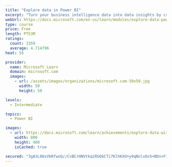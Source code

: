 ```yaml
---
title: "Explore data in Power BI"
excerpt: "Turn your business intelligence data into data insights by creating and configuring Power BI dashboards."
webUrl: https://docs.microsoft.com/en-us/learn/modules/explore-data-power-bi/
type: course
price: Free
length: PT53M
ratings:
  count: 3359
  average: 4.714796
heat: 56

provider:
  name: Microsoft Learn
  domain: microsoft.com
  images:
    - url: /assets/images/organizations/microsoft.com-50x50.jpg
      width: 50
      height: 50

levels:
  - Intermediate

topics:
  - Power BI

images:
  - url: https://docs.microsoft.com/learn/achievements/explore-data-with-power-bi-desktop-social.png
    width: 800
    height: 400
    isCached: true

secured: "3gA3L08xVbRfwnQ//CvBCrHNVtkqiRGQkCTi7KlhKXU+y9qNnlxOch+BDs+F1nLLy5HRLQEsO1wNRtl04qPorzsfPKLFHFhc6264wy3cVthFB9QY+jq/BGt7pwOS4bU4sIFCvDXACoPa256XpBDlPUvOnwwbMPczw3jBO/qnPf39cHXwjoFFsVnrET45H1TMLWzABA1CzkSVU8weIJ4yCIriHEIB64RBvvcSBDNfK2d3sS6hAv6GghTc4JvVhj+bkupzy88Y7f4om4SrMLGJYZGnk59HPYXK6QsraFFvtH5T1OVrRbw+8OmyUYQkZHgmB0qDwwbj5BRi6HzlrgiCeCjUqFoi6PXJid0Hv1oUjjbkh25IcEoYxUkdYNGJFjwv8tPMEY33weJUsyhsLk5uHLIIeDPYqSGHaNDObQdQqaM=;mvui59m+M9/0j4guloePFg=="
---
```


